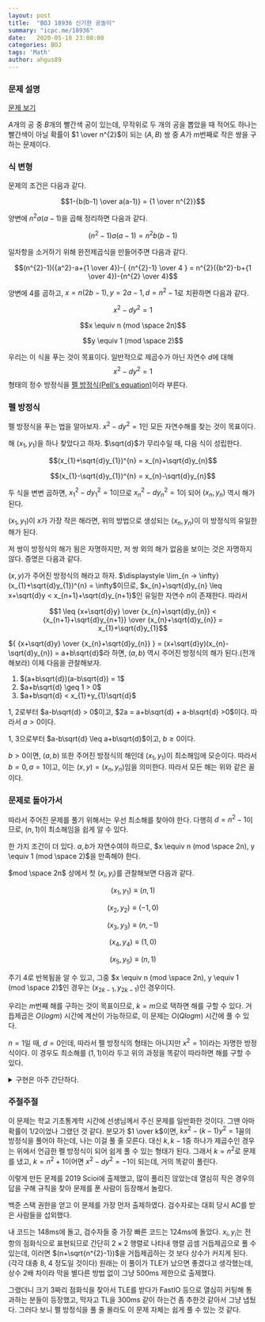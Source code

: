 ```yaml
---
layout: post
title:  "BOJ 18936 신기한 공놀이"
summary: "icpc.me/18936"
date:   2020-05-18 23:00:00
categories: BOJ
tags: 'Math'
author: ahgus89
---
```


### 문제 설명
[문제 보기](http://icpc.me/18936)

$A$개의 공 중 $B$개의 빨간색 공이 있는데, 무작위로 두 개의 공을 뽑았을 때 적어도 하나는 빨간색이 아닐 확률이 $1 \over n^{2}$이 되는 $(A, B)$ 쌍 중 $A$가 $m$번째로 작은 쌍을 구하는 문제이다.

### 식 변형
문제의 조건은 다음과 같다.

$$1-{b(b-1) \over a(a-1)} = {1 \over n^{2}}$$

양변에 $n^{2}a(a-1)$을 곱해 정리하면 다음과 같다.

$$(n^{2}-1)a(a-1) = n^{2}b(b-1)$$

일차항을 소거하기 위해 완전제곱식을 만들어주면 다음과 같다.

$$(n^{2}-1)({a^2}-a+{1 \over 4})-{ {n^{2}-1} \over 4 } = n^{2}({b^2}-b+{1 \over 4})-{n^{2} \over 4}$$

양변에 4를 곱하고, $x=n(2b-1), y=2a-1, d=n^{2}-1$로 치환하면 다음과 같다.

$${x^2}-d{y^2}=1$$

$$x \equiv n (mod \space 2n)$$

$$y \equiv 1 (mod \space 2)$$

우리는 이 식을 푸는 것이 목표이다. 일반적으로 제곱수가 아닌 자연수 $d$에 대해 $${x^2}-d{y^2}=1$$ 형태의 정수 방정식을 [펠 방정식](https://ko.wikipedia.org/wiki/%ED%8E%A0_%EB%B0%A9%EC%A0%95%EC%8B%9D)[(Pell's equation)](https://en.wikipedia.org/wiki/Pell%27s_equation)이라 부른다.

### 펠 방정식
펠 방정식을 푸는 법을 알아보자. ${x^2}-d{y^2}=1$인 모든 자연수해를 찾는 것이 목표이다.

해 $(x_1, y_1)$을 하나 찾았다고 하자. $\sqrt{d}$가 무리수일 때, 다음 식이 성립한다.

$$(x_{1}+\sqrt{d}y_{1})^{n} = x_{n}+\sqrt{d}y_{n}$$

$$(x_{1}-\sqrt{d}y_{1})^{n} = x_{n}-\sqrt{d}y_{n}$$

두 식을 변변 곱하면, ${x_{1}}^{2}-d{y_{1}}^{2} = 1$이므로 ${x_{n}}^{2}-d{y_{n}}^{2} = 1$이 되어 $(x_{n}, y_{n})$ 역시 해가 된다.

$(x_{1}, y_{1})$이 $x$가 가장 작은 해라면, 위의 방법으로 생성되는 $(x_{n}, y_{n})$이 이 방정식의 유일한 해가 된다.

저 쌍이 방정식의 해가 됨은 자명하지만, 저 쌍 외의 해가 없음을 보이는 것은 자명하지 않다. 증명은 다음과 같다.

$(x, y)$가 주어진 방정식의 해라고 하자. $\displaystyle \lim_{n -> \infty} (x_{1}+\sqrt{d}y_{1})^{n} = \infty$이므로, $x_{n}+\sqrt{d}y_{n} \leq x+\sqrt{d}y < x_{n+1}+\sqrt{d}y_{n+1}$인 유일한 자연수 $n$이 존재한다. 따라서 

$$1 \leq {x+\sqrt{d}y} \over {x_{n}+\sqrt{d}y_{n}} < {x_{n+1}+\sqrt{d}y_{n+1}} \over {x_{n}+\sqrt{d}y_{n}} = x_{1}+\sqrt{d}y_{1}$$

${ {x+\sqrt{d}y} \over {x_{n}+\sqrt{d}y_{n}} } = (x+\sqrt{d}y)(x_{n}-\sqrt{d}y_{n}) = a+b\sqrt{d}$라 하면, $(a, b)$ 역시 주어진 방정식의 해가 된다.(전개해보라) 이제 다음을 관찰해보자.

1. $(a+b\sqrt{d})(a-b\sqrt{d}) = 1$
2. $a+b\sqrt{d} \geq 1 > 0$
3. $a+b\sqrt{d} < x_{1}+y_{1}\sqrt{d}$

1, 2로부터 $a-b\sqrt{d} > 0$이고, $2a = a+b\sqrt{d} + a-b\sqrt{d} >0$이다. 따라서 $a>0$이다.

1, 3으로부터 $a-b\sqrt{d} \leq a+b\sqrt{d}$이고, $b \geq 0$이다.

$b>0$이면, $(a, b)$ 또한 주어진 방정식의 해인데 $(x_{1}, y_{1})$이 최소해임에 모순이다. 따라서 $b=0, a=1$이고, 이는 $(x, y)=(x_{n}, y_{n})$임을 의미한다. 따라서 모든 해는 위와 같은 꼴이다.

### 문제로 돌아가서
따라서 주어진 문제를 풀기 위해서는 우선 최소해를 찾아야 한다. 다행히 $d=n^{2}-1$이므로, $(n, 1)$이 최소해임을 쉽게 알 수 있다. 

한 가지 조건이 더 있다. $a, b$가 자연수여야 하므로, $x \equiv n (mod \space 2n), y \equiv 1 (mod \space 2)$을 만족해야 한다.

$mod \space 2n$ 상에서 첫 $(x_i, y_i)$를 관찰해보면 다음과 같다.

$$(x_{1}, y_{1}) \equiv (n, 1)$$

$$(x_{2}, y_{2}) \equiv (-1, 0)$$

$$(x_{3}, y_{3}) \equiv (n, -1)$$

$$(x_{4}, y_{4}) \equiv (1, 0)$$

$$(x_{5}, y_{5}) \equiv (n, 1)$$

주기 4로 반복됨을 알 수 있고, 그중 $x \equiv n (mod \space 2n), y \equiv 1 (mod \space 2)$인 경우는 $(x_{2k-1}, y_{2k-1})$인 경우이다. 

우리는 $m$번째 해를 구하는 것이 목표이므로, $k=m$으로 택하면 해를 구할 수 있다. 거듭제곱은 $O(log m)$ 시간에 계산이 가능하므로, 이 문제는 $O(Qlogm)$ 시간에 풀 수 있다.

$n=1$일 때, $d=0$인데, 따라서 펠 방정식의 형태는 아니지만 $x^2 = 1$이라는 자명한 방정식이다. 이 경우도 최소해를 $(1, 1)$이라 두고 위의 과정을 똑같이 따라하면 해를 구할 수 있다. 

<details markdown="1">
<summary>구현은 아주 간단하다.</summary>

```cpp
#include<bits/stdc++.h>
using namespace std;
typedef long long ll;
typedef pair<ll, ll> pii;
ll n, m, k, ans;
const ll mod=1e9+7;
ll d;
inline pii mul(pii a, pii b)
{
	return pii((a.first*b.first+d*a.second%mod*b.second)%mod, (a.first*b.second+a.second*b.first)%mod);
}
ll pw(ll a, ll b)
{
	ll ret=1;
	while(b)
	{
		if(b&1) ret=ret*a%mod;
		a=a*a%mod;
		b>>=1;
	}
	return ret;
}
int main()
{
	ios_base::sync_with_stdio(false);
	cin.tie(0);
	ll i, j, temp=0;
	ll q;
	cin>>q;
	while(q--)
	{
		cin>>n>>m;
		d=(n*n-1)%mod;
		pii r(1, 0), a(n, 1);
		m=2*m+1;
		while(m)
		{
			if(m&1) r=mul(r, a);
			a=mul(a, a);
			m>>=1;
		}
		cout<<(r.second+1)*pw(2, mod-2)%mod<<' '<<(r.first+n)*pw(2*n%mod, mod-2)%mod<<'\n';
	}
}
```

</details>

### 주절주절
이 문제는 학교 기초통계학 시간에 선생님께서 주신 문제를 일반화한 것이다. 그땐 아마 확률이 $1/2$이었나 그랬던 것 같다. 분모가 $1 \over k$이면, $kx^2-(k-1)y^2=1$꼴의 방정식을 풀어야 하는데, 나는 이걸 풀 줄 모른다. 대신 $k, k-1$중 하나가 제곱수인 경우는 위에서 언급한 펠 방정식이 되어 쉽게 풀 수 있는 형태가 된다. 그래서 $k=n^{2}$로 문제를 냈고, $k=n^{2}+1$이어면 $x^{2} - dy^{2} = -1$이 되는데, 거의 똑같이 풀린다.

이렇게 만든 문제를 2019 Scioi에 출제했고, 많이 풀리진 않았는데 열심히 작은 경우의 답을 구해 규칙을 찾아 문제를 푼 사람이 등장해서 놀랐다.

백준 스택 권한을 얻고 이 문제를 가장 먼저 출제하였다. 검수자로는 대회 당시 AC를 받은 사람들을 섭외했다. 

내 코드는 148ms에 돌고, 검수자들 중 가장 빠른 코드는 124ms에 돌았다. $x_{i}, y_{i}$는 전 항의 점화식으로 표현되므로 간단히 $2 \times 2$ 행렬로 나타내 행렬 곱셈 거듭제곱으로 풀 수 있는데, 이러면 $(n+\sqrt{n^{2}-1})$을 거듭제곱하는 것 보다 상수가 커지게 된다. (각각 대충 8, 4 정도일 것이다) 원래는 이 풀이가 TLE가 났으면 좋겠다고 생각했는데, 상수 2배 차이라 막을 별다른 방법 없이 그냥 500ms 제한으로 출제했다.

그랬더니 크기 3짜리 점화식을 찾아서 TLE를 받다가 FastIO 등으로 열심히 커팅해 통과하는 분들이 등장했고, 막자고 TL을 300ms 같이 하는건 좀 추한것 같아서 그냥 냅뒀다. 그러다 보니 펠 방정식을 풀 줄 몰라도 이 문제 자체는 쉽게 풀 수 있는 것 같다.
